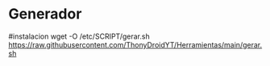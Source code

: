 # Generador

#instalacion
wget -O /etc/SCRIPT/gerar.sh https://raw.githubusercontent.com/ThonyDroidYT/Herramientas/main/gerar.sh
